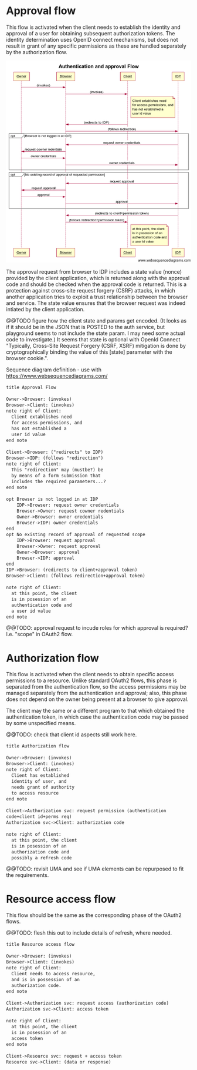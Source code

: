 
# Approval flow

This flow is activated when the client needs to establish the identity and approval of a user for obtaining subsequent authorization tokens.  The identity determination uses OpenID connect mechanisms, but does not result in grant of any specific permissions as these are handled separately by the authorization flow.

![Authentication flow sequence diagram](figures/authentication-flow.png "Authentication flow")

The approval request from browser to IDP includes a state value (nonce) provided by the client application, which is returned along with the approval code and should be checked when the approval code is returned.  This is a protection against cross-site request forgery (CSRF) attacks, in which another application tries to exploit a trust relationship between the browser and service.  The state value ensures that the browser request was indeed intiated by the client application.

@@TODO figure how the client state and params get encoded. (It looks as if it should be in the JSON that is POSTED to the auth service, but playground seems to not include the state param.  I may need some actual code to investigate.)  It seems that state is optional with OpenId Connect "Typically, Cross-Site Request Forgery (CSRF, XSRF) mitigation is done by cryptographically binding the value of this [state] parameter with the browser cookie.".

Sequence diagram definition - use with https://www.websequencediagrams.com/

    title Approval Flow
    
    Owner->Browser: (invokes)
    Browser->Client: (invokes)
    note right of Client:
      Client extablishes need
      for access permissions, and
      has not established a
      user id value
    end note
    
    Client->Browser: ("redirects" to IDP)
    Browser->IDP: (follows "redirection")
    note right of Client:
      This "redirection" may (mustbe?) be 
      by means of a form submission that
      includes the required parameters...?
    end note

    opt Browser is not logged in at IDP
        IDP->Browser: request owner credentials
        Browser->Owner: request cowner redentials
        Owner->Browser: owner credentials
        Browser->IDP: owner credentials
    end
    opt No existing record of approval of requested scope
        IDP->Browser: request approval
        Browser->Owner: request approval
        Owner->Browser: approval
        Browser->IDP: approval
    end
    IDP->Browser: (redirects to client+approval token)
    Browser->Client: (follows redirection+approval token)
    
    note right of Client:
      at this point, the client
      is in posession of an 
      authentication code and 
      a user id value
    end note

@@TODO: approval request to incude roles for which approval is required?  I.e. "scope" in OAuth2 flow.


# Authorization flow

This flow is activated when the client needs to obtain specific access 
permissions to a resource.  Unlike standard OAuth2 flows, this phase is 
separated from the authentication flow, so the access permissions may be
managed separately from the authentication and approval;  also, this 
phase does not depend on the owner being present at a browser to give
approval.

The client may the same or a different program to that which obtained 
the authentication token, in which case the authentication code may be 
passed by some unspecified means.

@@TODO: check that client id aspects still work here.

    title Authorization flow

    Owner->Browser: (invokes)
    Browser->Client: (invokes)
    note right of Client:
      Client has established
      identity of user, and
      needs grant of authority
      to access resource
    end note

    Client->Authorization svc: request permission (authentication code+client id+perms req)
    Authorization svc->Client: authorization code

    note right of Client:
      at this point, the client
      is in posession of an 
      authorization code and
      possibly a refresh code

@@TODO: revisit UMA and see if UMA elements can be repurposed to fit the requirements.


# Resource access flow

This flow should be the same as the corresponding phase of the OAuth2 flows.

@@TODO: flesh this out to include details of refresh, where needed.

    title Resource access flow

    Owner->Browser: (invokes)
    Browser->Client: (invokes)
    note right of Client:
      Client needs to access resource,
      and is in possession of an
      authorization code.
    end note

    Client->Authorization svc: request access (authorization code)
    Authorization svc->Client: access token

    note right of Client:
      at this point, the client
      is in posession of an 
      access token
    end note

    Client->Resource svc: request + access token
    Resource svc->Client: (data or response)



